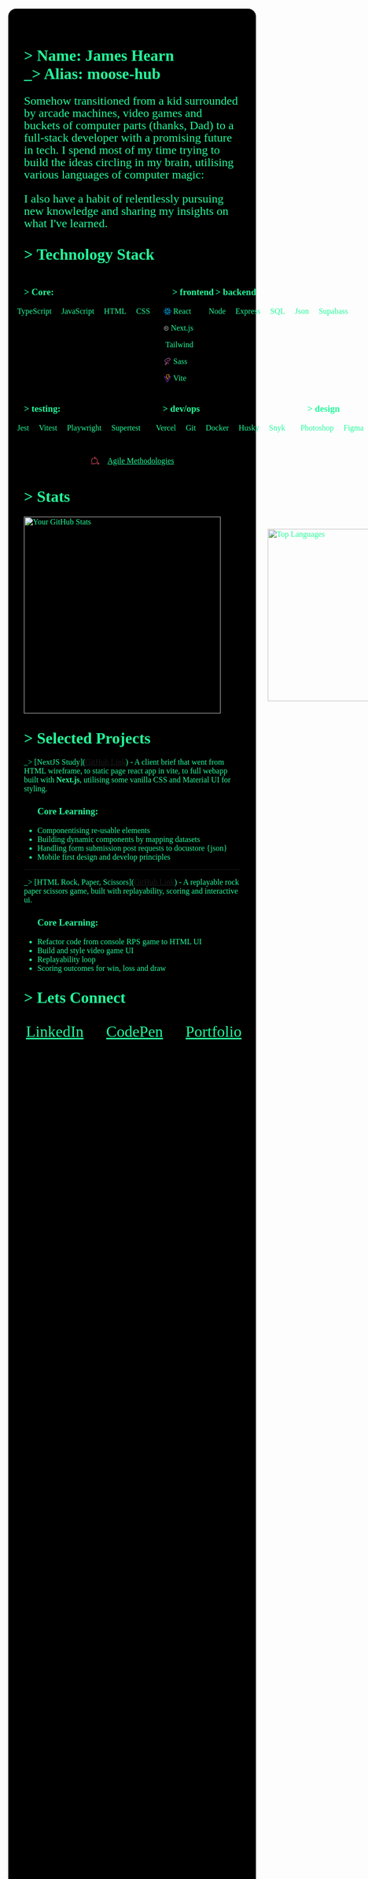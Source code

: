 <svg>
<link href="https://fonts.googleapis.com/css2?family=VT323&display=swap" rel="stylesheet">
<div style="font-size: 16px; background: black; min-height: 100vh; padding: 2rem; border-radius: 1rem; color: #23fa9a; font-family: vt323;">
<h1>> Name: James Hearn<br>_> Alias: moose-hub</h1>

<p style="font-size: 1.5rem; line-height: 25px;">Somehow transitioned from a kid surrounded by arcade machines, video games and buckets of computer parts (thanks, Dad) to a full-stack developer with a promising future in tech. I spend most of my time trying to build the ideas circling in my brain, utilising various languages of computer magic:

<p style="font-size: 1.5rem; line-height: 25px;">I also have a habit of relentlessly pursuing new knowledge and sharing my insights on what I've learned.

<h1 style="margin-top: 2rem;" >> Technology Stack</h1>

<div style="display: flex; flex-direction: column;">
  <div id="tech-icons" style="display: flex;">
      <div id="core">
        <h3>> Core:</h3>
        <ul style="position: relative; left: -45px; list-style: none; display: flex; gap: 1rem; font-size: 1rem; align-items: center;">
            <li style="display: flex; align-items: center; gap: .25rem;">
                <svg width="16px" height="16px" viewBox="0 0 16 16" version="1.1" xmlns="http://www.w3.org/2000/svg" xmlns:xlink="http://www.w3.org/1999/xlink">
                  <g id="typescript" stroke="none" stroke-width="1" fill="none" fill-rule="evenodd">
                    <rect id="Path" stroke="#1E66F5" x="1.5" y="1.5" width="13" height="13" rx="2.5"></rect>
                    <path d="M12.5,8.75 C12.5,8.05964406 11.9627417,7.5 11.3,7.5 L10.7,7.5 C10.0372583,7.5 9.5,8.05964406 9.5,8.75 C9.5,9.44035594 10.0372583,10 10.7,10 L11.3,10 C11.9627417,10 12.5,10.5596441 12.5,11.25 C12.5,11.9403559 11.9627417,12.5 11.3,12.5 L10.7,12.5 C10.0372583,12.5 9.5,11.9403559 9.5,11.25" id="Path" stroke="#1E66F5" stroke-linecap="round" stroke-linejoin="round"></path>
                    <line x1="6.5" y1="7.5" x2="6.5" y2="13" id="Path" stroke="#1E66F5" stroke-linejoin="round"></line>
                    <line x1="5" y1="7.5" x2="8" y2="7.5" id="Path" stroke="#1E66F5" stroke-linecap="round" stroke-linejoin="round"></line>
                  </g>
                </svg>
                TypeScript
            </li>
            <li style="display: flex; align-items: center; gap: .25rem;">
                <svg width="16px" height="16px" viewBox="0 0 16 16" version="1.1" xmlns="http://www.w3.org/2000/svg" xmlns:xlink="http://www.w3.org/1999/xlink">
                    <title>javascript</title>
                    <g id="javascript" stroke="none" stroke-width="1" fill="none" fill-rule="evenodd">
                        <path d="M4.5,11 C4.5,11.8284271 5.17157288,12.5 6,12.5 C6.82842712,12.5 7.5,11.8284271 7.5,11 L7.5,7" id="Path" stroke="#DF8E1D"></path>
                        <path d="M12.5,8.75 C12.5,8.05964406 11.9627417,7.5 11.3,7.5 L10.7,7.5 C10.0372583,7.5 9.5,8.05964406 9.5,8.75 C9.5,9.44035594 10.0372583,10 10.7,10 L11.3,10 C11.9627417,10 12.5,10.5596441 12.5,11.25 C12.5,11.9403559 11.9627417,12.5 11.3,12.5 L10.7,12.5 C10.0372583,12.5 9.5,11.9403559 9.5,11.25" id="Path" stroke="#DF8E1D" stroke-linecap="round" stroke-linejoin="round"></path>
                        <rect id="Path" stroke="#DF8E1D" x="1.5" y="1.5" width="13" height="13" rx="2.5"></rect>
                    </g>
                </svg>
                JavaScript
            </li>
            <li style="display: flex; align-items: center; gap: .25rem;">
                <svg width="16px" height="16px" viewBox="0 0 16 16" version="1.1" xmlns="http://www.w3.org/2000/svg" xmlns:xlink="http://www.w3.org/1999/xlink">
                    <title>html</title>
                    <g id="html" stroke="none" stroke-width="1" fill="none" fill-rule="evenodd" stroke-linecap="round" stroke-linejoin="round">
                        <polygon id="Path" stroke="#FE640B" points="1.5 1.5 14.5 1.5 13 13 8 15 3 13"></polygon>
                        <polyline id="Path" stroke="#4C4F69" points="11 4.5 5 4.5 5.25237601 7.5 10.75 7.5 10.5 10.5 8 11.5 5.5 10.5 5.42 9.5"></polyline>
                    </g>
                </svg>
                HTML
            </li>
            <li style="display: flex; align-items: center; gap: .25rem;">
                <svg width="16px" height="16px" viewBox="0 0 16 16" version="1.1" xmlns="http://www.w3.org/2000/svg" xmlns:xlink="http://www.w3.org/1999/xlink">
                    <title>css</title>
                    <g id="css" stroke="none" stroke-width="1" fill="none" fill-rule="evenodd" stroke-linecap="round" stroke-linejoin="round">
                        <polygon id="Path" stroke="#1E66F5" points="1.5 1.5 14.5 1.5 13 13 8 15 3 13"></polygon>
                        <polyline id="Path" stroke="#4C4F69" points="5 4.5 11 4.5 10.5 10.5 8 11.5 5.5 10.5 5.42 9.5"></polyline>
                        <line x1="6.5" y1="7.5" x2="10.5" y2="7.5" id="Path" stroke="#4C4F69"></line>
                    </g>
                </svg>
                CSS
            </li>
        </ul>
      </div>
      <div id="frontend">
        <h3>> frontend</h3>
        <ul style="position: relative; flex-wrap: wrap; left: -45px; list-style: none; display: flex; gap: 1rem; font-size: 1rem; align-items: center;">
            <li style="display: flex; align-items: center; gap: .25rem;">
                <svg width="16px" height="16px" viewBox="0 0 16 16" version="1.1" xmlns="http://www.w3.org/2000/svg" xmlns:xlink="http://www.w3.org/1999/xlink">
                    <title>javascript_react</title>
                    <g id="javascript_react" stroke="none" stroke-width="1" fill="none" fill-rule="evenodd">
                        <g id="react" transform="translate(0.5, 1.3163)" stroke="#04A5E5">
                            <path d="M7.5,9.68365799 C12,9.68365799 15,8.33360565 15,6.68363182 C15,5.03365799 12,3.68365799 7.5,3.68365799 C3,3.68365799 0,5.03365799 0,6.68363182 C0,8.33360565 3,9.68365799 7.5,9.68365799 Z M4.90192379,8.18365799 C7.15192379,12.0807723 9.82110341,14.0038223 11.2500227,13.1788354 C12.6789419,12.3538485 12.3480762,9.0807723 10.0980762,5.18365799 C7.84807621,1.28654367 5.17894192,-0.636532541 3.75002266,0.188454374 C2.32110341,1.01344129 2.65192379,4.28654367 4.90192379,8.18365799 Z M4.90192379,5.18365799 C2.65192379,9.0807723 2.32110341,12.3538747 3.75002266,13.1788616 C5.17894192,14.0038485 7.84807621,12.0807723 10.0980762,8.18365799 C12.3480762,4.28654367 12.6789419,1.01346746 11.2500227,0.188480543 C9.82110341,-0.636506373 7.15192379,1.28654367 4.90192379,5.18365799 Z M7.5,7.18365799 C7.77614237,7.18365799 8,6.95980036 8,6.68365799 C8,6.40751561 7.77614237,6.18365799 7.5,6.18365799 C7.22385763,6.18365799 7,6.40751561 7,6.68365799 C7,6.95980036 7.22385763,7.18365799 7.5,7.18365799 Z" id="Combined-Shape"></path>
                        </g>
                    </g>
                </svg>
                React
            </li>
            <li style="display: flex; align-items: center; gap: .25rem;">
                <svg width="16px" height="16px" viewBox="0 0 16 16" version="1.1" xmlns="http://www.w3.org/2000/svg" xmlns:xlink="http://www.w3.org/1999/xlink">
                    <title>next</title>
                    <g id="next" stroke="white" stroke-width="1" fill="none" fill-rule="evenodd" stroke-linecap="round" stroke-linejoin="round">
                        <path d="M12.327559,12.8492107 C9.83748344,15.0714878 6.06898305,15.0466484 3.60841816,12.7917399 C1.14785142,10.5367893 0.795070552,6.78471495 2.79219601,4.11063928 C4.7891911,1.4365355 8.48694515,0.709510831 11.3476819,2.4285238 C14.2083548,4.14761729 15.302113,7.75393226 13.8783126,10.7724624" id="Path" stroke="#FFFFFF"></path>
                        <polyline id="Path" stroke="#FFFFFF" points="12.33 12.85 5.5 4.5 5.5 11.5"></polyline>
                        <line x1="10.5" y1="4.5" x2="10.5" y2="7.5" id="Path" stroke="FFFFFF"></line>
                    </g>
                </svg>
                Next.js
            </li>
            <li style="display: flex; align-items: center; gap: .25rem;">
                <svg width="16px" height="16px" viewBox="0 0 16 16" version="1.1" xmlns="http://www.w3.org/2000/svg" xmlns:xlink="http://www.w3.org/1999/xlink">
                    <title>tailwind</title>
                    <g id="tailwind" stroke="none" stroke-width="1" fill="none" fill-rule="evenodd" stroke-linecap="round" stroke-linejoin="round">
                        <path d="M8,2.5 C5.99971409,2.5 4.75042887,3.61122093 4.25007942,5.83333333 C4.99996823,4.72227713 5.87534151,4.3055281 6.87492852,4.58341569 C7.4461211,4.74220861 7.85323083,5.20227977 8.30433954,5.71110891 C9.04040917,6.53999473 9.89116208,7.5 11.7499206,7.5 C13.7503653,7.5 14.9996505,6.3889438 15.5,4.16666667 C14.7499523,5.27772287 13.8745791,5.6944719 12.8749921,5.41674903 C12.3039583,5.25779139 11.8968486,4.79788496 11.4457399,4.28889109 C10.7096702,3.46000527 9.85891734,2.5 8,2.5 Z" id="Path" stroke="#209FB5"></path>
                        <path d="M4.25007942,8.5 C2.24963467,8.5 1.00034945,9.6110562 0.5,11.8333333 C1.25004765,10.7222771 2.12542093,10.3055281 3.12500794,10.583251 C3.69604168,10.7422086 4.10315141,11.202115 4.55426012,11.7111089 C5.29032975,12.5399947 6.14108266,13.5 8,13.5 C10.0002859,13.5 11.2495711,12.3887791 11.7499206,10.1666667 C11.0000318,11.2777229 10.1246585,11.6944719 9.12507148,11.4165843 C8.5538789,11.2577914 8.14676917,10.7977202 7.69566046,10.2888911 C6.95959083,9.46000527 6.10883792,8.5 4.25007942,8.5 Z" id="Path" stroke="#209FB5"></path>
                    </g>
                </svg>
                Tailwind
            </li>
            <li style="display: flex; align-items: center; gap: .25rem;">
                <svg width="16px" height="16px" viewBox="0 0 16 16" version="1.1" xmlns="http://www.w3.org/2000/svg" xmlns:xlink="http://www.w3.org/1999/xlink">
                    <title>sass</title>
                    <g id="sass" stroke="none" stroke-width="1" fill="none" fill-rule="evenodd" stroke-linecap="round" stroke-linejoin="round">
                        <path d="M6.75493783,6.37874251 C8.59704262,7.44605494 10.0977101,7.12386034 11.5841978,6.17714818 C13.0706856,5.23029898 14.281721,3.39964162 12.880031,2.032336 C12.1790456,1.34861467 9.62753184,1.23472964 7.26428591,2.2200887 C4.90089959,3.20558481 2.67425666,5.24016627 2.51954288,6.33269513 C2.20997493,8.51775284 5.67348572,9.21367125 6.1609324,10.5635721 C6.64823868,11.9134729 6.43947335,12.5377163 5.95427298,13.3869889 C5.4690726,14.2363986 3.99788778,15.0122147 3.16521317,14.0676953 C2.33239818,13.1233129 4.83056238,11.3170497 6.13509997,10.8155992 C7.43949716,10.3142858 9.24818826,10.4229631 9.82815434,11.0677634 C10.40798,11.7125638 9.76427524,12.8575812 9.80232191,12.8575812" id="Path" stroke="#EA76CB"></path>
                    </g>
                </svg>
                Sass
            </li>
            <li style="display: flex; align-items: center; gap: .25rem;">
                <svg width="16px" height="16px" viewBox="0 0 16 16" version="1.1" xmlns="http://www.w3.org/2000/svg" xmlns:xlink="http://www.w3.org/1999/xlink">
                    <title>vite</title>
                    <g id="vite" stroke="none" stroke-width="1" fill="none" fill-rule="evenodd" stroke-linecap="round" stroke-linejoin="round">
                        <polyline id="Path" stroke="#8839EF" points="11.5 5.5 14.5 4.5 8 15.5 1.5 4.5 4.5 5.5"></polyline>
                        <polygon id="Line" stroke="#DF8E1D" points="6 1.5 5.5 6.5 7.5 5.5 6.5 8.5 8 8 8 11 12 3.5 10 4 11.5 0.5"></polygon>
                    </g>
                </svg>
                Vite
            </li>
        </ul>
      </div>
      <div id="frontend">
        <h3>> backend</h3>
        <ul style="position: relative; left: -45px; list-style: none; display: flex; gap: 1rem; font-size: 1rem; align-items: center;">
            <li style="display: flex; align-items: center; gap: .25rem;">
                <svg xmlns="http://www.w3.org/2000/svg" width="0.88em" height="1em" viewBox="0 0 256 292"><defs><linearGradient id="logosNodejsIconAlt0" x1="68.188%" x2="27.823%" y1="17.487%" y2="89.755%"><stop offset="0%" stop-color="#41873f"/><stop offset="32.88%" stop-color="#418b3d"/><stop offset="63.52%" stop-color="#419637"/><stop offset="93.19%" stop-color="#3fa92d"/><stop offset="100%" stop-color="#3fae2a"/></linearGradient><linearGradient id="logosNodejsIconAlt1" x1="43.277%" x2="159.245%" y1="55.169%" y2="-18.306%"><stop offset="13.76%" stop-color="#41873f"/><stop offset="40.32%" stop-color="#54a044"/><stop offset="71.36%" stop-color="#66b848"/><stop offset="90.81%" stop-color="#6cc04a"/></linearGradient><linearGradient id="logosNodejsIconAlt2" x1="-4.389%" x2="101.499%" y1="49.997%" y2="49.997%"><stop offset="9.192%" stop-color="#6cc04a"/><stop offset="28.64%" stop-color="#66b848"/><stop offset="59.68%" stop-color="#54a044"/><stop offset="86.24%" stop-color="#41873f"/></linearGradient><path id="logosNodejsIconAlt3" d="M134.923 1.832c-4.344-2.443-9.502-2.443-13.846 0L6.787 67.801C2.443 70.244 0 74.859 0 79.745v132.208c0 4.887 2.715 9.502 6.787 11.945l114.29 65.968c4.344 2.444 9.502 2.444 13.846 0l114.29-65.968c4.344-2.443 6.787-7.058 6.787-11.945V79.745c0-4.886-2.715-9.501-6.787-11.944z"/></defs><path fill="url(#logosNodejsIconAlt0)" d="M134.923 1.832c-4.344-2.443-9.502-2.443-13.846 0L6.787 67.801C2.443 70.244 0 74.859 0 79.745v132.208c0 4.887 2.715 9.502 6.787 11.945l114.29 65.968c4.344 2.444 9.502 2.444 13.846 0l114.29-65.968c4.344-2.443 6.787-7.058 6.787-11.945V79.745c0-4.886-2.715-9.501-6.787-11.944z"/><mask id="logosNodejsIconAlt4" fill="#fff"><use href="#logosNodejsIconAlt3"/></mask><path fill="url(#logosNodejsIconAlt1)" d="M249.485 67.8L134.65 1.833c-1.086-.542-2.443-1.085-3.529-1.357L2.443 220.912c1.086 1.357 2.444 2.443 3.8 3.258l114.834 65.968c3.258 1.9 7.059 2.443 10.588 1.357L252.47 70.515c-.815-1.086-1.9-1.9-2.986-2.714" mask="url(#logosNodejsIconAlt4)"/><mask id="logosNodejsIconAlt5" fill="#fff"><use href="#logosNodejsIconAlt3"/></mask><path fill="url(#logosNodejsIconAlt2)" d="M249.756 223.898c3.258-1.9 5.701-5.158 6.787-8.687L130.579.204c-3.258-.543-6.787-.272-9.773 1.628L6.786 67.53l122.979 224.238c1.628-.272 3.529-.815 5.158-1.63z" mask="url(#logosNodejsIconAlt5)"/></svg>
                Node
            </li>
            <li style="display: flex; align-items: center; gap: .25rem;">
                <svg xmlns="http://www.w3.org/2000/svg" width="1.25em" height="1.25em" viewBox="0 0 256 256">
                	<g fill="none">
                		<rect width="256" height="256" fill="none" rx="60" />
                		<path fill="#FFFFFF" d="M228 182.937a12.732 12.732 0 0 1-15.791-6.005c-9.063-13.567-19.071-26.522-28.69-39.755l-4.171-5.56c-11.454 15.346-22.908 30.08-33.361 45.371a12.23 12.23 0 0 1-15.012 5.894l42.98-57.659l-39.978-52.1a13.289 13.289 0 0 1 15.847 5.56c9.285 13.568 19.572 26.523 29.802 40.257c10.287-13.623 20.462-26.634 29.97-40.09a11.952 11.952 0 0 1 14.901-5.56l-15.513 20.573c-6.95 9.174-13.789 18.404-21.017 27.356a5.558 5.558 0 0 0 0 8.285c13.289 17.626 26.466 35.307 40.033 53.433M28 124.5c1.168-5.56 1.89-11.621 3.503-17.292c9.619-34.195 48.818-48.43 75.785-27.245c15.791 12.4 19.739 29.97 18.961 49.764H37.286c-1.446 35.363 24.075 56.714 56.713 45.816a33.864 33.864 0 0 0 21.518-23.965c1.724-5.56 4.504-6.505 9.786-4.893a45.145 45.145 0 0 1-21.573 32.972a52.263 52.263 0 0 1-60.884-7.784a54.767 54.767 0 0 1-13.678-32.138c0-1.89-.723-3.781-1.112-5.56A860.69 860.69 0 0 1 28 124.5m9.397-2.391h80.456c-.501-25.632-16.681-43.814-38.254-43.98c-24.02-.334-41.201 17.458-42.258 43.869z" />
                	</g>
                </svg>
                Express
            </li>
            <li style="display: flex; align-items: center; gap: .25rem;">
                <svg xmlns="http://www.w3.org/2000/svg" width="1.2em" height="1.2em" viewBox="0 0 32 32">
                	<path fill="#5d87a1" fill-rule="evenodd" d="M8.785 6.865a3.055 3.055 0 0 0-.785.1V7h.038a6.461 6.461 0 0 0 .612.785c.154.306.288.611.441.917l.038-.039a1.074 1.074 0 0 0 .4-.957a4.314 4.314 0 0 1-.23-.4c-.115-.191-.364-.287-.517-.44" />
                	<path fill="#00758f" fill-rule="evenodd" d="M27.78 23.553a8.849 8.849 0 0 0-3.712.536c-.287.115-.745.115-.785.478c.154.153.172.4.307.613a4.467 4.467 0 0 0 .995 1.167c.4.306.8.611 1.225.879c.745.461 1.588.728 2.314 1.187c.422.268.842.612 1.264.9c.21.153.343.4.611.5v-.058a3.844 3.844 0 0 0-.291-.613c-.191-.19-.383-.363-.575-.554a9.118 9.118 0 0 0-1.99-1.932c-.613-.422-1.953-1-2.2-1.7l-.039-.039a7.69 7.69 0 0 0 1.321-.308c.65-.172 1.243-.133 1.912-.3c.307-.077.862-.268.862-.268v-.3c-.342-.34-.587-.795-.947-1.116a25.338 25.338 0 0 0-3.122-2.328c-.587-.379-1.344-.623-1.969-.946c-.226-.114-.6-.17-.737-.36a7.594 7.594 0 0 1-.776-1.457a46.84 46.84 0 0 1-1.551-3.293a20.236 20.236 0 0 0-.965-2.157A19.078 19.078 0 0 0 11.609 5a9.07 9.07 0 0 0-2.421-.776c-.474-.02-.946-.057-1.419-.075a7.55 7.55 0 0 1-.869-.664C5.818 2.8 3.038 1.328 2.242 3.277C1.732 4.508 3 5.718 3.435 6.343A8.866 8.866 0 0 1 4.4 7.762c.133.322.171.663.3 1a22.556 22.556 0 0 0 .987 2.538a8.946 8.946 0 0 0 .7 1.172c.153.209.417.3.474.645a5.421 5.421 0 0 0-.436 1.419a8.336 8.336 0 0 0 .549 6.358c.3.473 1.022 1.514 1.987 1.116c.851-.34.662-1.419.908-2.364c.056-.229.019-.379.132-.53v.184s.483 1.061.723 1.6a10.813 10.813 0 0 0 2.4 2.59A3.514 3.514 0 0 1 14 24.657V25h.427a1.054 1.054 0 0 0-.427-.788a9.4 9.4 0 0 1-.959-1.16a24.992 24.992 0 0 1-2.064-3.519c-.3-.6-.553-1.258-.793-1.857c-.11-.231-.11-.58-.295-.7a7.266 7.266 0 0 0-.884 1.313a11.419 11.419 0 0 0-.517 2.921c-.073.02-.037 0-.073.038c-.589-.155-.792-.792-1.014-1.332a8.756 8.756 0 0 1-.166-5.164c.128-.405.683-1.681.461-2.068c-.111-.369-.48-.58-.682-.871a7.767 7.767 0 0 1-.663-1.237C5.912 9.5 5.69 8.3 5.212 7.216a10.4 10.4 0 0 0-.921-1.489A9.586 9.586 0 0 1 3.276 4.22c-.092-.213-.221-.561-.074-.793a.3.3 0 0 1 .259-.252c.238-.212.921.058 1.16.174a9.2 9.2 0 0 1 1.824.967c.258.194.866.685.866.685h.18c.612.133 1.3.037 1.876.21a12.247 12.247 0 0 1 2.755 1.32a16.981 16.981 0 0 1 5.969 6.545c.23.439.327.842.537 1.3c.4.94.9 1.9 1.3 2.814a12.578 12.578 0 0 0 1.36 2.564c.286.4 1.435.612 1.952.822a13.7 13.7 0 0 1 1.32.535c.651.4 1.3.861 1.913 1.3c.305.23 1.262.708 1.32 1.091" />
                </svg>
                SQL
            </li>
            <li style="display: flex; align-items: center; gap: .25rem;">
                <svg width="16px" height="16px" viewBox="0 0 16 16" version="1.1" xmlns="http://www.w3.org/2000/svg" xmlns:xlink="http://www.w3.org/1999/xlink">
                    <title>json</title>
                    <g id="json" stroke="none" stroke-width="1" fill="none" fill-rule="evenodd" stroke-linecap="round" stroke-linejoin="round">
                        <path d="M4.5,2.5 L4,2.5 C3.25,2.5 2.5,3.25 2.503333,4 L2.503333,6 C2.503333,7.1045695 1.5,8 0.67,8 C1.5,8 2.503333,8.8954305 2.503333,10 L2.503333,12 C2.5,12.75 3.25,13.5 4,13.5 L4.5,13.5 M11.5,2.5 L12,2.5 C12.75,2.5 13.5,3.25 13.496667,4 L13.496667,6 C13.496667,7.1045695 14.5,8 15.33,8 C14.5,8 13.496667,8.8954305 13.496667,10 L13.496667,12 C13.496667,12.7363797 12.75,13.5 12,13.5 L11.5,13.5 M5,10.5 C5.27614237,10.5 5.5,10.2761424 5.5,10 C5.5,9.72385763 5.27614237,9.5 5,9.5 C4.72385763,9.5 4.5,9.72385763 4.5,10 C4.5,10.2761424 4.72385763,10.5 5,10.5 Z M8,10.5 C8.27614237,10.5 8.5,10.2761424 8.5,10 C8.5,9.72385763 8.27614237,9.5 8,9.5 C7.72385763,9.5 7.5,9.72385763 7.5,10 C7.5,10.2761424 7.72385763,10.5 8,10.5 Z M11,10.5 C11.2761424,10.5 11.5,10.2761424 11.5,10 C11.5,9.72385763 11.2761424,9.5 11,9.5 C10.7238576,9.5 10.5,9.72385763 10.5,10 C10.5,10.2761424 10.7238576,10.5 11,10.5 Z" id="Combined-Shape" stroke="#DF8E1D"></path>
                    </g>
                </svg>
                Json
            </li>
            <li style="display: flex; align-items: center; gap: .25rem;">
                <svg id="a" width="16px" height="16px" xmlns="http://www.w3.org/2000/svg" viewBox="0 0 15.08 15.08">
                  <g id="b">
                    <g id="c">
                      <polyline id="d" points="8.04 6.53 14.58 6.53 7.54 14.58 7.54 .5 .5 8.55 7.04 8.55" style="fill:none; stroke:#40a02b; stroke-linecap:round; stroke-linejoin:round;"/>
                    </g>
                  </g>
                </svg>
                Supabass
            </li>
        </ul>
      </div>
  </div>
  <div id="tech-icons" style="display: flex;">
    <div id="core">
      <h3>> testing:</h3>
      <ul style="position: relative; left: -45px; list-style: none; display: flex; gap: 1rem; font-size: 1rem; align-items: center;">
          <li style="display: flex; align-items: center; gap: .25rem;">
              <svg width="16px" height="16px" viewBox="0 0 16 16" version="1.1" xmlns="http://www.w3.org/2000/svg" xmlns:xlink="http://www.w3.org/1999/xlink">
                  <title>jest</title>
                  <g id="jest" stroke="none" stroke-width="1" fill="none" fill-rule="evenodd" stroke-linecap="round" stroke-linejoin="round">
                      <polyline id="Path" stroke="#D20F39" points="7.5 6 5.55562967 1.5 15.5 1.5 13.5 6"></polyline>
                      <polyline id="Path" stroke="#D20F39" points="12.5 6.00491847 10.5 3.5 8.5 6"></polyline>
                      <line x1="9.5" y1="7.5" x2="11.5" y2="7.5" id="Path" stroke="#D20F39"></line>
                      <path d="M13.5,9 C14.5,9.99829102 13,11.75 10.5,13 C8,14.25 6,14.5 4.5,14.5 C2.5,14.5 1.5,13.5 1.5,11.5941108 C1.5,10.6980369 2,10 3,9.5" id="Line-2" stroke="#D20F39"></path>
                      <path d="M7.5,9 C7.5,10.5 5.5,11.5 4.5,11.5 C3.5,11.5 3,11.25 3,9.5" id="Line" stroke="#D20F39"></path>
                      <circle id="Oval" stroke="#D20F39" cx="3.5" cy="8.5" r="1"></circle>
                      <circle id="Oval" stroke="#D20F39" cx="8" cy="7.5" r="1.5"></circle>
                      <circle id="Oval" stroke="#D20F39" cx="13" cy="7.5" r="1.5"></circle>
                  </g>
              </svg>
              Jest
          </li>
          <li style="display: flex; align-items: center; gap: .25rem;">
              <svg width="16px" height="16px" viewBox="0 0 16 16" version="1.1" xmlns="http://www.w3.org/2000/svg" xmlns:xlink="http://www.w3.org/1999/xlink">
                  <title>vitest</title>
                  <g id="vitest" stroke="none" stroke-width="1" fill="none" fill-rule="evenodd" stroke-linecap="round" stroke-linejoin="round">
                      <polyline id="Path" stroke="#40A02B" points="14.5 8.5 8 14.5 1.5 8.5"></polyline>
                      <polygon id="Line-13" stroke="#DF8E1D" points="7.5 11.5 8 8 5 7 9.5 1.5 9 5 12 6"></polygon>
                  </g>
              </svg>
              Vitest
          </li>
          <li style="display: flex; align-items: center; gap: .25rem;">
              <svg width="16px" height="16px" viewBox="0 0 16 16" version="1.1" xmlns="http://www.w3.org/2000/svg" xmlns:xlink="http://www.w3.org/1999/xlink">
                  <title>playwright</title>
                  <g id="playwright" stroke="none" stroke-width="1" fill="none" fill-rule="evenodd" stroke-linecap="round" stroke-linejoin="round">
                      <path d="M5,9.5 C3.98028213,9.8497697 3.5,10.5 3.5,10.5" id="Path" stroke="#D20F39"></path>
                      <path d="M5.97044657,12.3634018 C5.93487871,12.3742079 5.89931085,12.3845373 5.86342542,12.3942311 C2.89128604,13.1957933 1.31931361,9.74910768 0.843593473,7.96021286 C0.623358548,7.13417793 0.527611137,6.27837471 0.501887952,5.875051 C0.47251271,5.41785544 0.78674841,5.54927733 1.38743242,5.653366 C1.81122983,5.72726101 2.82697808,5.81672963 4.08360331,5.477925 C4.60759412,5.33696829 5.350232,5.08683793 5.82833392,4.829874" id="Path" stroke="#D20F39"></path>
                      <path d="M2.5,7.5 C2.5,7.5 2.85978321,8.05901875 3.67989161,7.81404385 C4.5,7.56906895 4.5,7 4.5,7" id="Path" stroke="#D20F39"></path>
                      <path d="M15.0493019,7.56906895 C14.4265467,9.89588763 12.3769487,14.3799638 8.52799808,13.3482941 C4.67920619,12.3148764 5.14428773,7.4061821 5.76688409,5.07999908 C6.05476146,4.00526374 6.35137201,3.23850373 6.58367461,2.76621134 C6.84646394,2.2319425 7.11306411,2.5852083 7.71946438,3.09389199 C8.14754899,3.45271979 9.22792277,4.21566587 10.85547,4.65220261 C12.4833348,5.08873935 13.8007747,4.96907711 14.349536,4.87261632 C15.1288532,4.73547354 15.5367721,4.56321077 15.4973934,5.15770802 C15.4624607,5.68196528 15.3365441,6.49496927 15.0493019,7.56906895 Z" id="Path" stroke="#40A02B"></path>
                      <path d="M9.5,7.5 C9.5,7.5 9.5,6.68093582 8.77766993,6.42224666 C8.05533986,6.1635575 7.5,6.5 7.5,6.5" id="Path" stroke="#40A02B"></path>
                      <path d="M7.5,9.5 C7.5,9.5 8.00331802,10.9965739 9.21396996,11.3313697 C10.4246219,11.6661655 11.5,10.5 11.5,10.5" id="Path" stroke="#40A02B"></path>
                      <path d="M13,9 C13,9 13.1822468,8.13282756 12.4189601,7.7654769 C11.6556733,7.39812623 11,8 11,8" id="Path" stroke="#40A02B"></path>
                  </g>
              </svg>
              Playwright
          </li>
          <li style="display: flex; align-items: center; gap: .25rem;">
              <svg id="a" width="14px" height="14px" xmlns="http://www.w3.org/2000/svg" viewBox="0 0 15.7 15.7">
                <g id="b">
                  <g id="c">
                    <path id="d" d="m9.72,2.65c-1.88,1.87-4.7,4.68-8.46,8.42-1.1,1.1-.89,2.59-.12,3.35.8.8,2.13,1.27,3.45-.04,3.76-3.74,6.57-6.54,8.45-8.41M7.43.35l7.92,7.92m-7.87,2.98H1.41" style="fill:none; stroke:#FFC900; stroke-linejoin:round;"/>
                  </g>
                </g>
              </svg>
              Supertest
          </li>
      </ul>
    </div>
    <div id="frontend">
      <h3>> dev/ops</h3>
      <ul style="position: relative; left: -45px; list-style: none; display: flex; gap: 1rem; font-size: 1rem; align-items: center;">
          <li style="display: flex; align-items: center; gap: .25rem;">
              <svg width="16px" height="16px" viewBox="0 0 16 16" version="1.1" xmlns="http://www.w3.org/2000/svg" xmlns:xlink="http://www.w3.org/1999/xlink">
                  <title>vercel</title>
                  <g id="vercel" stroke="none" stroke-width="1" fill="none" fill-rule="evenodd" stroke-linecap="round" stroke-linejoin="round">
                      <polygon id="Path" stroke="#FFF" points="1.5 13.5 14.5 13.5 8 2"></polygon>
                  </g>
              </svg>
              Vercel
          </li>
          <li style="display: flex; align-items: center; gap: .25rem;">
              <svg width="16px" height="16px" viewBox="0 0 16 16" version="1.1" xmlns="http://www.w3.org/2000/svg" xmlns:xlink="http://www.w3.org/1999/xlink">
                  <title>git</title>
                  <g id="git" stroke="none" stroke-width="1" fill="none" fill-rule="evenodd">
                      <circle id="Oval" stroke="#FE640B" cx="7.5" cy="10.5" r="1"></circle>
                      <circle id="Oval" stroke="#FE640B" cx="7.5" cy="4.5" r="1"></circle>
                      <circle id="Oval" stroke="#FE640B" cx="10.5" cy="7.5" r="1"></circle>
                      <path d="M7.5,5.5 L7.5,9.5 M6.5,3.5 L5.5,2.5 M9.5,6.5 L8.5,5.5" id="Combined-Shape" stroke="#FE640B" stroke-linecap="square"></path>
                      <path d="M3.84314575,2.34314575 L12.1568542,2.34314575 C12.9852814,2.34314575 13.6568542,3.01471863 13.6568542,3.84314575 L13.6568542,12.1568542 C13.6568542,12.9852814 12.9852814,13.6568542 12.1568542,13.6568542 L3.84314575,13.6568542 C3.01471863,13.6568542 2.34314575,12.9852814 2.34314575,12.1568542 L2.34314575,3.84314575 C2.34314575,3.01471863 3.01471863,2.34314575 3.84314575,2.34314575 Z" id="Path" stroke="#FE640B" stroke-linecap="round" stroke-linejoin="round" transform="translate(8, 8) rotate(45) translate(-8, -8)"></path>
                  </g>
              </svg>
              Git
          </li>
          <li style="display: flex; align-items: center; gap: .25rem;">
              <svg width="16px" height="16px" viewBox="0 0 16 16" version="1.1" xmlns="http://www.w3.org/2000/svg" xmlns:xlink="http://www.w3.org/1999/xlink">
                  <title>docker</title>
                  <g id="docker" stroke="none" stroke-width="1" fill="none" fill-rule="evenodd">
                      <g stroke="#1E66F5">
                          <path d="M0.499993127,8.50375277 L10.992888,8.50375277 L11.75,8 C11.4257868,6.89070924 11.2900066,5.60960301 11.75,4.5 C12.7571032,5.09344323 12.7430488,6.3768176 13.4911963,6.50187627 C14.2562565,6.41303934 14.7247827,6.51046196 15.4898429,7.020845 C15.4898429,7.020845 14.5218145,8.78798465 12.9915346,9.0048467 C11.0622108,12.6510643 8.49461158,14.4963568 6.01075531,14.5002602 C0.000424567619,14.5093823 0.499993127,8.50375277 0.499993127,8.50375277 Z" id="Path" stroke-linecap="round" stroke-linejoin="round"></path>
                          <path d="M1.5,9 L1.5,6 M1,6.5 L10,6.5 M3.5,9 L3.5,4 M3,4.5 L8,4.5 M5,2.5 L8,2.5 M5.5,9 L5.5,2 M7.5,9 L7.5,2 M9.5,9 L9.5,6" id="Combined-Shape"></path>
                      </g>
                  </g>
              </svg>
              Docker
          </li>
          <li style="display: flex; align-items: center; gap: .25rem;">
              <svg width="16px" height="16px" viewBox="0 0 16 16" version="1.1" xmlns="http://www.w3.org/2000/svg" xmlns:xlink="http://www.w3.org/1999/xlink">
                  <title>husky</title>
                  <g id="husky" stroke="none" stroke-width="1" fill="none" fill-rule="evenodd">
                      <path d="M9.63321521,3.53734825 L10.1055042,2.69823311 C11.0499272,1.01984385 8.59628678,-0.433742679 7.65170881,1.24464658 L7.17957478,2.0839207 C6.23515177,3.76230996 8.6887922,5.21589649 9.63321521,3.53734825 L9.63321521,3.53734825 Z" id="Path" stroke="#FFFFFF"></path>
                      <path d="M13.7226676,5.95993947 L14.1949565,5.12066535 C15.1393796,3.44243508 12.6857391,1.98884854 11.7411612,3.66723781 L11.2690271,4.50635294 C10.3246041,6.1847422 12.7782446,7.63832873 13.7226676,5.95993947 Z" id="Path" stroke="#FFFFFF"></path>
                      <path d="M14.0514724,11.1897031 L14.287462,10.7699866 C15.231885,9.09175628 12.7782446,7.63832873 11.8338215,9.31655901 L11.5976771,9.73627556 C10.653254,11.4145058 13.1068945,12.8680924 14.0514724,11.1897031 Z" id="Path" stroke="#FFFFFF"></path>
                      <path d="M5.29057381,5.44054024 C6.23499682,3.76230996 3.7813564,2.30872343 2.83693339,3.98711269 L2.6007889,4.40682925 C1.65636588,6.08505952 4.11016126,7.53848707 5.05442932,5.86009781 L5.29057381,5.44054024 Z" id="Path" stroke="#FFFFFF"></path>
                      <path d="M2.57212306,9.02196251 L6.63182493,7.46233395 C7.87685182,6.98379349 9.23809155,7.790317 9.45672664,9.13595371 L10.1702735,13.5229456 C10.400065,14.9345605 8.92447184,15.9849647 7.71570335,15.2689029 C7.55693425,15.17494 7.42169948,15.0442961 7.32073465,14.8873423 L7.11139658,14.5617441 C6.24086556,13.2093146 4.80064295,12.3562261 3.22384467,12.2590264 L2.84452596,12.2356558 C2.66187015,12.2244853 2.48425727,12.1698363 2.32575184,12.0760364 C1.11698336,11.3599745 1.26589074,9.52355558 2.57212306,9.02196251 Z" id="Path" stroke="#FFFFFF"></path>
                  </g>
              </svg>
              Husky
          </li>
          <li style="display: flex; align-items: center; gap: .25rem;">
              <svg xmlns="http://www.w3.org/2000/svg" width="0.74em" height="1.2em" viewBox="0 0 256 419">
              	<path fill="#fff" d="M217.619 99.409c-8.529-26.456-27.921-63.632-30.684-68.865l-2.406-4.574a533.076 533.076 0 0 0-4.806-9.363L170.985 0l-12.517 88.948l-.436 3.235a525.09 525.09 0 0 0-29.859-.84c-10.598 0-20.62.31-30.034.85l-.386-3.247l-4.393-31.179C93.366 57.715 85.217 0 85.217 0l-8.922 16.607a603.446 603.446 0 0 0-6.412 12.505l-.77 1.432c-2.77 5.238-22.347 42.48-30.93 68.94C13.423 104.267 0 109.383 0 109.383v216.216l127.999 92.72L256 325.6V109.383s-13.465-5.17-38.381-9.974" />
              	<path fill="#3b3b63" d="M183.073 267.277H127.9v-94.47l-55.982 91.708l-8.704 94.172l63.824 46.618l.862.631l65.273-47.585z" />
              	<path fill="#dbdbdb" d="M126.954 404.967L8.18 318.858V118.061s43.918-16.753 118.936-16.753c75.02 0 118.616 16.753 118.616 16.753v200.797z" />
              	<path fill="#c6c6c6" d="m128.675 101.308l-.163.002v303.652h.002l118.777-86.109V118.061s-43.598-16.753-118.616-16.753" />
              	<path fill="#3b3b63" d="m192.847 358.157l-10.08-90.88h-55.176v138.448z" />
              	<path fill="#53537a" d="m63.213 358.687l64.687 47.249V172.807l-55.983 91.708z" />
              	<path fill="#bc9375" d="M155.74 331.842c0 15.582-14.315 23.306-27.447 23.306s-27.736-7.724-27.736-23.306" />
              	<path fill="#073251" d="M147.692 323.012c0 18.274-9.677 23.173-19.544 23.173c-9.866 0-19.546-4.9-19.546-23.173" />
              	<path fill="#fff" d="M128.147 339.9c-10.543 0-15.669-7.864-15.669-24.03h5.027c0 18.926 7.186 18.926 10.642 18.926c3.455 0 10.642 0 10.642-18.926h5.026c0 16.166-5.127 24.03-15.668 24.03" />
              	<path fill="#c49a7e" d="M211.832 129.623c0-19.714-32.77-81.74-32.77-81.74l-11.085 78.663l-9.949 16.607l-29.819 1.233l-.118.244v-.244l-29.823-1.233l-9.946-16.607l-11.085-78.664s-32.773 62.027-32.773 81.741l13.845 37.88s-6.987 63.626-3.797 71.956c3.18 8.332 25.27 36.195 25.27 36.195s-.066 23.424 5.982 40.264c4.315 12.026 13.822 16.904 22.925 16.904c13.944 0 19.4-13.006 19.4-13.006s5.585 13.006 19.53 13.006c9.1 0 18.598-4.87 22.923-16.904c6.041-16.833 5.98-40.264 5.98-40.264s22.085-27.863 25.271-36.195c3.188-8.332-3.8-71.957-3.8-71.957z" />
              	<path fill="#d8b7a0" d="m128.147 144.512l-.057.118v-.243l-29.824-1.232l-9.945-16.608l-11.089-78.663s-32.77 62.027-32.77 81.741l13.842 37.879s-6.985 63.626-3.8 71.957c3.187 8.332 25.268 36.195 25.268 36.195s-.057 23.424 5.984 40.264c4.321 12.026 13.83 16.904 22.924 16.904c13.951 0 19.406-13.006 19.406-13.006s.025.046.063.131V144.512z" />
              	<path fill="#3b3b63" d="M198.291 171.23c-2.54-5.403 1.071-18.19 1.071-18.19c-20.694-21.565-25.869-66.534-25.869-66.534c-3.864 14.17-12.262 55.949-12.262 55.949s-15.445-5.848-33.015-5.876h-.131c-.965.005-1.916.03-2.866.06v176.292l1.312 1.953v-.965h.811v.965l.008-.965h1.602v.965v-.965h.82v.965l14.304-21.236l3.11-59.633l17.81 20.654l22.944 6.814s8.584-6.221 8.584-6.198c3.645-5.188 4.854-9.608 5.735-11.901c3.187-8.344-3.968-72.153-3.968-72.153" />
              	<path fill="#53537a" d="m128.308 136.577l-.061-.002v.002c-17.577.03-33.024 5.874-33.024 5.874s-8.4-41.777-12.261-55.948c0 0-5.172 44.969-25.87 66.534c0 0 3.611 12.788 1.072 18.19c0 0-7.156 63.813-3.968 72.144c.88 2.295 2.098 6.712 5.738 11.9c0-.023 8.588 6.2 8.588 6.2l22.94-6.815l17.807-20.651l3.117 59.633l14.298 21.236v-.965h.819v.965v-.965h.802V136.577z" />
              	<path fill="#333152" d="M169.78 211.144h-26.804v.287c0 9.507 8.094 17.208 17.588 17.208c9.496 0 17.59-7.703 17.59-17.208v-.287z" />
              	<path fill="#fff" d="M149.676 211.144v.287c0 5.655 4.482 10.237 10.054 10.237c5.57 0 10.05-4.582 10.05-10.237v-.287z" />
              	<path fill="#333152" d="M162.83 211.144h-4.71c-.046 0-.085.023-.126.032c.584.124.908 1.47.782 2.365a2.707 2.707 0 0 1-2.652 2.341c.383 1.79 1.819 3.227 3.727 3.5c2.437.35 4.689-1.347 5.035-3.82c.248-1.82-.614-4.418-2.055-4.418m-57.755 0H78.274v.287c0 9.507 8.095 17.208 17.588 17.208c9.497 0 17.592-7.703 17.592-17.208v-.287z" />
              	<path fill="#fff" d="M84.976 211.144v.287c0 5.655 4.485 10.237 10.049 10.237c5.573 0 10.053-4.582 10.053-10.237v-.287z" />
              	<path fill="#333152" d="M98.13 211.144h-4.715c-.041 0-.085.023-.123.032c.583.124.905 1.47.782 2.365c-.19 1.368-1.331 2.318-2.655 2.341c.388 1.79 1.824 3.227 3.728 3.5c2.436.35 4.693-1.347 5.034-3.82c.252-1.82-.61-4.418-2.05-4.418" />
              	<path fill="#c49a7e" d="M167.758 203.03c1.125-1.252 10.68-12.26-2.1-12.26c-11.546 0-19.854 9.46-22.056 12.26z" />
              	<path fill="#d8b7a0" d="M112.638 203.03c-2.2-2.8-10.508-12.26-22.059-12.26c-12.772 0-3.217 11.008-2.098 12.26z" />
              	<path fill="#53537a" d="M72.109 211.043h48.882v-4.667H72.109z" />
              	<path fill="#333152" d="M199.176 144.864c-14.213-20.288-18.672-53.27-19.059-56.284l2.593-18.385c10.554 21.806 21.627 47.685 22.386 58.485zm-3.63 92.293c-1.94 5.064-15.345 23.157-24.249 34.39l-1.485 1.883l.007 2.404c0 .217-.007 22.394-5.577 37.914c-4.027 11.217-12.972 12.43-16.626 12.43c-9.252 0-13.245-8.612-13.385-8.923l-.529-8.066h-11.247l-.508 8.02c-.16.365-4.055 8.946-13.26 8.946c-3.663 0-12.605-1.199-16.635-12.416c-5.552-15.465-5.578-37.688-5.578-37.914l.008-2.403l-1.485-1.875c-8.899-11.225-22.304-29.318-24.197-34.259c-1.513-5.344.985-39.905 4.165-68.866l.175-1.607l-2.509-6.858c8.62-9.176 14.67-21.804 18.842-33.825l.406 2.926l13.691 22.843l5.35-2.332c.134-.058 13.851-5.984 27.171-5.984c13.236 0 27.18 5.931 27.31 5.99l5.341 2.311l13.675-22.833l.536-3.813c4.13 12.14 10.172 24.993 18.833 34.373l-2.627 7.197l.175 1.606c3.178 28.967 5.676 63.528 4.212 68.741m-75.74 100.245a26.17 26.17 0 0 0 4.831-2.83c1.302.387 2.551.387 3.51.387c.954 0 2.19.01 3.483-.38a26.763 26.763 0 0 0 4.837 2.823c-2.245 1.704-5.009 2.662-8.313 2.662c-3.323 0-6.1-.95-8.348-2.662m8.487 14.51c-7.356 0-17.816-3.33-20.418-12.158c.266.008.528.031.8.031c1.421 0 2.754-.132 4.042-.318c3.731 5.274 9.543 6.892 15.432 6.892c5.898 0 11.722-1.603 15.46-6.886c1.28.178 2.597.312 4.007.312c.277 0 .543-.023.82-.03c-2.577 8.826-12.897 12.156-20.143 12.156M51.206 128.677c.76-10.8 11.825-36.677 22.381-58.485l2.814 19.94c-1.073 7.455-5.977 36.693-19.132 55.123zm167.158 1.108c0-20.822-30.05-78.45-33.483-84.954l-9.607-18.259l-13.762 97.794l-6.352 10.622c-6.132-2.09-16.568-5.009-27.077-5.009c-10.497 0-20.863 2.908-26.969 5.002l-6.355-10.617l-4.83-34.28c.006-.057.014-.133.014-.168l-.037-.005l-8.93-63.339l-9.81 18.26c-3.438 6.502-33.728 64.131-33.728 84.953v1.222l13.87 37.511c-2.218 20.452-6.452 64.878-3.126 73.561c2.072 5.43 10.048 16.64 16.794 25.624L55.89 353.69l12.51 8.962l6.612-62.55c.95 6.083 2.352 12.507 4.433 18.31c2.87 7.997 7.94 14.05 14.431 17.642c.386 19.144 17.908 29.468 34.417 29.468c16.372 0 33.75-10.332 34.13-29.483c6.476-3.585 11.541-9.639 14.407-17.627c2.167-6.035 3.588-12.757 4.534-19.05l6.651 62.775l12.511-9.28l-9.064-85.413c6.693-8.945 14.52-19.99 16.572-25.36c3.325-8.68-1.08-53.114-3.295-73.563l13.623-37.516v-1.22z" />
              	<path fill="#333152" d="M143.921 285.822h-31.443s-4.229 7.483-4.229 9.912c0 7.21 19.353 18.692 19.353 18.692s20.443-11.823 20.443-18.692c0-3.277-4.124-9.912-4.124-9.912" />
              	<path fill="#c49a7e" d="M137.86 307.804c-1.754-3.157-4.017-3.733-5.056-1.3c-1.036 2.438-.444 6.972 1.31 10.122c1.755 3.159 4.02 3.735 5.053 1.299c1.04-2.435.45-6.971-1.306-10.121" />
              	<path fill="#d8b7a0" d="M118.434 307.804c-1.757 3.15-2.341 7.686-1.307 10.12c1.035 2.437 3.296 1.86 5.058-1.298c1.753-3.15 2.34-7.684 1.302-10.121c-1.034-2.434-3.296-1.858-5.053 1.299" />
              </svg>
              Snyk
          </li>
      </ul>
    </div>
    <div id="frontend">
      <h3>> design</h3>
      <ul style="position: relative; left: -45px; list-style: none; display: flex; gap: 1rem; font-size: 1rem; align-items: center;">
          <li style="display: flex; align-items: center; gap: .25rem;">
              <svg xmlns="http://www.w3.org/2000/svg" width="1.2em" height="1.2em" viewBox="0 0 32 32">
              	<path fill="#0c0824" d="M3.167 3.517h25.666v24.966H3.167Z" />
              	<path fill="#31c5f0" d="M3.167 3.517h25.666v24.966H3.167ZM2 29.65h28V2.35H2Zm18.877-16.1c-.922 0-1.237.467-1.237.852c0 .42.21.712 1.447 1.353c1.832.887 2.4 1.738 2.4 2.987c0 1.867-1.423 2.87-3.348 2.87a5.076 5.076 0 0 1-2.392-.5c-.082-.035-.093-.093-.093-.187v-1.717c0-.117.058-.152.14-.093a4.33 4.33 0 0 0 2.345.688c.922 0 1.307-.385 1.307-.91c0-.42-.268-.793-1.447-1.4c-1.657-.793-2.345-1.6-2.345-2.94c0-1.505 1.178-2.753 3.22-2.753a5.365 5.365 0 0 1 2.088.327a.258.258 0 0 1 .117.233v1.6c0 .093-.058.152-.175.117a3.941 3.941 0 0 0-2.03-.525Zm-10.034 1.388c.268.023.478.023.945.023c1.365 0 2.648-.478 2.648-2.333c0-1.482-.922-2.228-2.473-2.228c-.467 0-.91.023-1.12.035Zm-2.077-6.2c0-.082.163-.14.257-.14a69.782 69.782 0 0 1 3.01-.058c3.232 0 4.492 1.773 4.492 4.037c0 2.963-2.147 4.235-4.783 4.235c-.443 0-.595-.023-.91-.023v4.48c0 .093-.035.14-.14.14H8.907c-.093 0-.14-.035-.14-.14V8.743Z" />
              </svg>
              Photoshop
          </li>
          <li style="display: flex; align-items: center; gap: .25rem;">
              <svg width="16px" height="16px" viewBox="0 0 16 16" version="1.1" xmlns="http://www.w3.org/2000/svg" xmlns:xlink="http://www.w3.org/1999/xlink">
                  <title>figma</title>
                  <g id="figma" stroke="none" stroke-width="1" fill="none" fill-rule="evenodd">
                      <path d="M7.5,11.5 L5.5,11.5 C4.3954305,11.5 3.5,12.3954305 3.5,13.5 C3.5,14.6045695 4.3954305,15.5 5.5,15.5 C6.6045695,15.5 7.5,14.6045695 7.5,13.5 L7.5,11.5 Z" id="Path" stroke="#40A02B"></path>
                      <path d="M7.5,10.5 L7.5,6.5 L5.5,6.5 C4.3954305,6.5 3.5,7.3954305 3.5,8.5 C3.5,9.6045695 4.3954305,10.5 5.5,10.5 L7.5,10.5 Z" id="Path" stroke="#8839EF"></path>
                      <path d="M7.5,5.5 L7.5,1.5 L5.5,1.5 C4.3954305,1.5 3.5,2.3954305 3.5,3.5 C3.5,4.6045695 4.3954305,5.5 5.5,5.5 L7.5,5.5 Z" id="Path" stroke="#D20F39"></path>
                      <path d="M10.5,5.5 C11.6045695,5.5 12.5,4.6045695 12.5,3.5 C12.5,2.3954305 11.6045695,1.5 10.5,1.5 L8.5,1.5 L8.5,5.5 L10.5,5.5 Z" id="Path" stroke="#FE640B"></path>
                      <circle id="Oval" stroke="#04A5E5" cx="10.5" cy="8.5" r="2"></circle>
                  </g>
              </svg>
              Figma
          </li>
          <li style="display: flex; align-items: center; gap: .25rem;">
              <svg width="16px" height="16px" viewBox="0 0 16 16" version="1.1" xmlns="http://www.w3.org/2000/svg" xmlns:xlink="http://www.w3.org/1999/xlink">
                  <title>uml</title>
                  <g id="uml" stroke="none" stroke-width="1" fill="none" fill-rule="evenodd" stroke-linejoin="round">
                      <path d="M2.5,13 L2.5,6.25 L3.5,6.75 L5,12 C6,9.5 6.5,8.25 6.5,8.25 C6.5,8.25 6.83333333,8.41666667 7.5,8.75 L7.5,15" id="Line-60" stroke="#DF8E1D"></path>
                      <polyline id="Line" stroke="#8839EF" points="10.5 8 10.5 14.5 15 12"></polyline>
                      <path d="M4,4.5 L9,6.5 C10.8333333,7 12,6.75 12.5,5.75 C13,4.75 12.8333333,4 12,3.5 L7,1.5" id="Line-2" stroke="#D20F39"></path>
                  </g>
              </svg>
              UML
          </li>
          <li style="display: flex; align-items: center; gap: .25rem;">
              <svg xmlns="http://www.w3.org/2000/svg" width="1.2em" height="1.2em" viewBox="0 0 128 128">
              	<path fill="#1f0740" d="M6.5 6.5h115v115H6.5z" />
              	<path fill="#d490c5" d="M0 0v128h128V0zm121.5 121.5H6.5V6.5h115z" />
              	<path fill="#d490c5" d="M103.5 59.2s-.6-14.6-16.5-14.6c-16 0-17.3 22-17.3 22v4.7S72.5 89.6 86 89.6s14.8-2.6 14.8-2.6v-8.1s-19.3 9.2-21.2-10h24v-9.7zm-9 2.4h-15s0-8.3 7.5-9.2c8.2 0 7.5 9.2 7.5 9.2m-44-31.7H38.4v3.8l-16 54.9h9.4l4.4-16.1H53l4.5 16.1h10.3zM38.2 63.1l6.4-24.5L51 63.1z" />
              </svg>
              AfterEffects
          </li>
          <li style="display: flex; align-items: center; gap: .25rem;">
              <svg xmlns="http://www.w3.org/2000/svg" width="1.2em" height="1.2em" viewBox="0 0 32 32">
              	<path fill="#d07c43" d="M0 .401v31.198h32V.401zm1.333 1.333h29.333v28.531H1.333zm9.766 16.334l-1.057 3.995c-.021.115-.063.135-.193.135H7.891c-.135 0-.156-.042-.135-.193l3.786-13.26c.068-.24.109-.453.13-1.115c0-.089.047-.13.115-.13h2.792c.089 0 .135.021.156.13l4.245 14.396c.026.109 0 .172-.109.172h-2.198c-.115 0-.177-.026-.198-.115l-1.104-4.016h-4.276zm3.719-2.167c-.375-1.474-1.255-4.703-1.583-6.266h-.026c-.281 1.557-.99 4.198-1.536 6.266zm6-7.411c0-.859.594-1.365 1.365-1.365c.813 0 1.365.552 1.365 1.365c0 .88-.573 1.365-1.391 1.365c-.797 0-1.344-.484-1.344-1.365zm.151 3.031c0-.104.042-.146.151-.146h2.094c.12 0 .161.042.161.156v10.526c0 .109-.021.151-.156.151h-2.063c-.135 0-.177-.063-.177-.172V11.52z" />
              </svg>
              Illustrator
          </li>
      </ul>
    </div>
</div>
</div>

<p style="margin-top: 2rem; gap: 1rem; text-align: center; text-decoration: underline;display: flex; align-items: center; justify-content: center;">
  <svg xmlns="http://www.w3.org/2000/svg" width="1.2em" height="1.2em" viewBox="0 0 24 24">
	  <g fill="none" stroke="#d04358" stroke-linecap="round" stroke-linejoin="round" stroke-width="1.5">
	  	<path d="M17.5 19H22m0 0l-2.5-2.5M22 19l-2.5 2.5M12 2L9.5 4.5L12 7" />
	  	<path d="M10.5 4.5a7.5 7.5 0 0 1 0 15H2" />
	  	<path d="M6.756 5.5A7.5 7.5 0 0 0 3 12c0 1.688.558 3.246 1.5 4.5" />
	  </g>
  </svg>
  Agile Methodologies
</p>

<h1>> Stats </h1>

<div style="display: flex; align-items: center; justify-content: left; gap: 6rem;">
  <img width="400px" src="https://github-readme-stats.vercel.app/api?username=moose-hub&show_icons=true&theme=dark" alt="Your GitHub Stats" />
  <img width="350px" src="https://github-readme-stats.vercel.app/api/top-langs/?username=moose-hub&layout=compact&theme=dark" alt="Top Languages" />
</div>

<h1 style="margin-top: 2rem;">> Selected Projects</h1>

_> [NextJS Study]([GitHub Link](https://github.com/moose-hub/nextJSStudy)) - A client brief that went from HTML wireframe, to static page react app in vite, to full webapp built with <strong>Next.js</strong>, utilising some vanilla CSS and Material UI for styling.
<ul>
  <h3>Core Learning:</h3>
  <li>Componentising re-usable elements</li>
  <li>Building dynamic components by mapping datasets</li>
  <li>Handling form submission post requests to docustore {json}</li>
  <li>Mobile first design and develop principles</li>
</ul>

---
_> [HTML Rock, Paper, Scissors]([GitHub Link](https://github.com/moose-hub/html-RPS)) - A replayable rock paper scissors game, built with replayability, scoring and interactive ui.
<ul>
  <h3>Core Learning:</h3>
  <li>Refactor code from console RPS game to HTML UI</li>
  <li>Build and style video game UI</li>
  <li>Replayability loop</li>
  <li>Scoring outcomes for win, loss and draw</li>
</ul>

<h1 style="margin-top: 2rem;">> Lets Connect</h1>

<div style="display: flex; align-items: center; margin-top: 2rem; font-size: 2rem; gap: 2rem;">
  <a href="https://www.linkedin.com/in/james-hearn-73769493/" style="margin-right: 10px; display: flex; align-items: center; gap: .25rem; color: #23fa9a;">
    <svg xmlns="http://www.w3.org/2000/svg" width="1.2em" height="1.2em" viewBox="0 0 1024 1024">
	    <path fill="#FFF" d="M847.7 112H176.3c-35.5 0-64.3 28.8-64.3 64.3v671.4c0 35.5 28.8 64.3 64.3 64.3h671.4c35.5 0 64.3-28.8 64.3-64.3V176.3c0-35.5-28.8-64.3-64.3-64.3m0 736q-671.7-.15-671.7-.3q.15-671.7.3-671.7q671.7.15 671.7.3q-.15 671.7-.3 671.7M230.6 411.9h118.7v381.8H230.6zm59.4-52.2c37.9 0 68.8-30.8 68.8-68.8a68.8 68.8 0 1 0-137.6 0c-.1 38 30.7 68.8 68.8 68.8m252.3 245.1c0-49.8 9.5-98 71.2-98c60.8 0 61.7 56.9 61.7 101.2v185.7h118.6V584.3c0-102.8-22.2-181.9-142.3-181.9c-57.7 0-96.4 31.7-112.3 61.7h-1.6v-52.2H423.7v381.8h118.6z" />
    </svg>
    LinkedIn
  </a>
  <a href="https://codepen.io/moose-hub/pens/showcase" style="margin-right: 10px; display: flex; align-items: center; gap: .25rem; color: #23fa9a;">
    <svg xmlns="http://www.w3.org/2000/svg" width="1.2em" height="1.2em" viewBox="0 0 16 16">
    	<path fill="#FFFFFF" d="m14.777 5.751l-7-4.667a.5.5 0 0 0-.555 0l-7 4.667a.501.501 0 0 0-.223.416v4.667c0 .167.084.323.223.416l7 4.667a.5.5 0 0 0 .554 0l7-4.667a.501.501 0 0 0 .223-.416V6.167a.501.501 0 0 0-.223-.416zM7.5 10.232L4.901 8.5L7.5 6.768L10.099 8.5zM8 5.899V2.434l5.599 3.732L11 7.898l-3-2zm-1 0l-3 2l-2.599-1.732L7 2.435V5.9zM3.099 8.5L1 9.899V7.101zM4 9.101l3 2v3.465l-5.599-3.732zm4 2l3-2l2.599 1.732L8 14.565V11.1zM11.901 8.5L14 7.101v2.798z" />
    </svg>
    CodePen
  </a>
  <a href="https://jhearn.dev" style="margin-right: 10px; display: flex; align-items: center; gap: .25rem; color: #23fa9a;">
    <svg xmlns="http://www.w3.org/2000/svg" width="1.2em" height="1.2em" viewBox="0 0 24 24">
    	<path fill="#FFF" d="M9 15h3.428v3.428H9zm3.428-9.429h1.342a4.66 4.66 0 0 1 4.658 4.663c0 2.572-2.087 4.766-4.662 4.766H9V8.57h3.428v3h1.342c.844 0 1.658-.655 1.658-1.5c0-.844-.814-1.5-1.662-1.5h-1.338zm-6.857 6H9V15H5.57z" />
    	<path fill="currentColor" d="M9 11.571h3.428V15H9z" />
    </svg>
    Portfolio
  </a>
</div>
</div>

</svg>